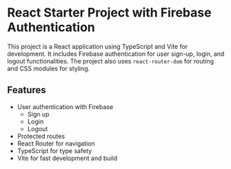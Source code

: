 # React Starter Project with Firebase Authentication

This project is a React application using TypeScript and Vite for development. It includes Firebase authentication for user sign-up, login, and logout functionalities. The project also uses `react-router-dom` for routing and CSS modules for styling.

## Features

- User authentication with Firebase
  - Sign up
  - Login
  - Logout
- Protected routes
- React Router for navigation
- TypeScript for type safety
- Vite for fast development and build
